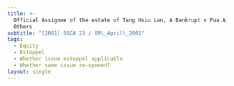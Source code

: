 ```yaml
---
title: >-
  Official Assignee of the estate of Tang Hsiu Lan, A Bankrupt v Pua Ai Seok and
  Others
subtitle: "[2001] SGCA 23 / 09\_April\_2001"
tags:
  - Equity
  - Estoppel
  - Whether issue estoppel applicable
  - Whether same issue re-opened?
layout: single
---
```


